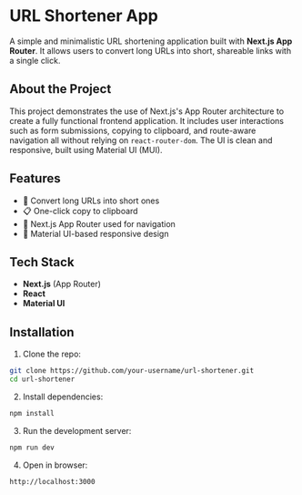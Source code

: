 # URL Shortener App

A simple and minimalistic URL shortening application built with **Next.js App Router**. It allows users to convert long URLs into short, shareable links with a single click.

## About the Project

This project demonstrates the use of Next.js's App Router architecture to create a fully functional frontend application. It includes user interactions such as form submissions, copying to clipboard, and route-aware navigation all without relying on `react-router-dom`. The UI is clean and responsive, built using Material UI (MUI).

## Features

- 🔗 Convert long URLs into short ones
- 📋 One-click copy to clipboard
- 🧭 Next.js App Router used for navigation
- 🎨 Material UI-based responsive design

## Tech Stack

- **Next.js** (App Router)
- **React**
- **Material UI**

## Installation

1. Clone the repo:
```bash
git clone https://github.com/your-username/url-shortener.git
cd url-shortener
```

2. Install dependencies:

```bash
npm install
```

3. Run the development server:

```bash
npm run dev
```

4. Open in browser:
```
http://localhost:3000
```
